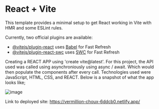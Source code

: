 # React + Vite

This template provides a minimal setup to get React working in Vite with HMR and some ESLint rules.

Currently, two official plugins are available:

- [@vitejs/plugin-react](https://github.com/vitejs/vite-plugin-react/blob/main/packages/plugin-react/README.md) uses [Babel](https://babeljs.io/) for Fast Refresh
- [@vitejs/plugin-react-swc](https://github.com/vitejs/vite-plugin-react-swc) uses [SWC](https://swc.rs/) for Fast Refresh

Creating a REACT APP using 'create vite@latest'.
For this project, the API used was called using asynchroniously using async / await. Which would then populate the components after every call.
Technologies used were JavaScript, HTML, CSS, and REACT.
Below is a snapshot of what the app looks like;


![image](https://github.com/user-attachments/assets/0a2694e5-32a6-45ab-85ae-c5ee816aed32)




Link to deployed site: https://vermillion-choux-6ddcb0.netlify.app/
